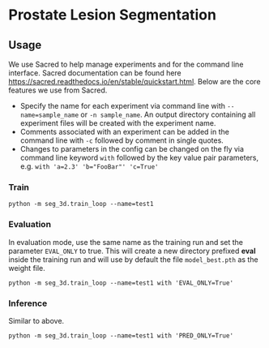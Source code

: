 # Prostate Lesion Segmentation

## Usage
We use Sacred to help manage experiments and for the command line interface. Sacred documentation can be found
here https://sacred.readthedocs.io/en/stable/quickstart.html. Below are the core features we use from Sacred.
- Specify the name for each experiment via command line with `--name=sample_name` or `-n sample_name`.
An output directory containing all experiment files will be created with the experiment name.
- Comments associated with an experiment can be added in the command line with `-c` followed by
comment in single quotes.
- Changes to parameters in the config can be changed on the fly via command line keyword `with` followed
by the key value pair parameters, e.g. `with 'a=2.3' 'b="FooBar"' 'c=True'`

### Train
```shell
python -m seg_3d.train_loop --name=test1
```

### Evaluation
In evaluation mode, use the same name as the training run and set the parameter `EVAL_ONLY` to true.
This will create a new directory prefixed **eval** inside the training run and will use by default
the file `model_best.pth` as the weight file.
```shell
python -m seg_3d.train_loop --name=test1 with 'EVAL_ONLY=True'
```

### Inference
Similar to above.
```shell
python -m seg_3d.train_loop --name=test1 with 'PRED_ONLY=True'
```

